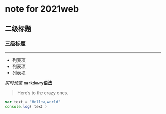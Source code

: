 # note for 2021web
## 二级标题
### 三级标题

-------------

- 列表项
- 列表项
- 列表项  

*实时预览*
**`markdowny`语法**
>Here’s to the crazy ones.

``` javascript
var text = "Hellow,world"
console.log( text )
```
